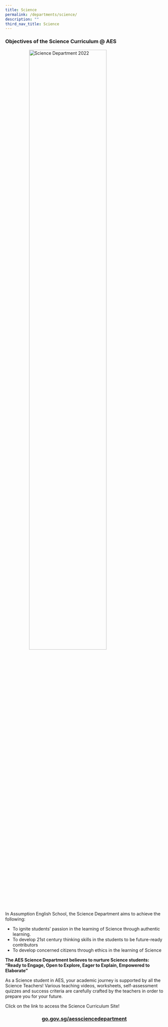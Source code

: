 ```yaml
---
title: Science
permalink: /departments/science/
description: ""
third_nav_title: Science
---
```

### Objectives of the Science Curriculum @ AES

<style>  
img {  
  display: block;  
  margin-left: auto;  
  margin-right: auto;  
}  
</style>  
<body><img src="/images/p86b%20SCIENCE.jpg" alt="Science Department 2022" style="width:70%;">  
  
</body> 

In Assumption English School, the Science Department aims to achieve the following:  

*   To ignite students’ passion in the learning of Science through authentic learning.
*   To develop 21st century thinking skills in the students to be future-ready contributors
*   To develop concerned citizens through ethics in the learning of Science

  

**The AES Science Department believes to nurture Science students:** <br>
**“Ready to Engage, Open to Explore, Eager to Explain, Empowered to Elaborate”**

  

As a Science student in AES, your academic journey is supported by all the Science Teachers! Various teaching videos, worksheets, self-assessment quizzes and success criteria are carefully crafted by the teachers in order to prepare you for your future.

  

Click on the link to access the Science Curriculum Site!

<h3 style="text-align:center;"><a href="http://go.gov.sg/aessciencedepartment">go.gov.sg/aessciencedepartment</a></h3>